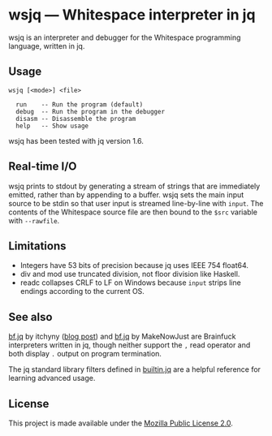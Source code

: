 # wsjq — Whitespace interpreter in jq

wsjq is an interpreter and debugger for the Whitespace programming
language, written in jq.

## Usage

    wsjq [<mode>] <file>

      run    -- Run the program (default)
      debug  -- Run the program in the debugger
      disasm -- Disassemble the program
      help   -- Show usage

wsjq has been tested with jq version 1.6.

## Real-time I/O

wsjq prints to stdout by generating a stream of strings that are
immediately emitted, rather than by appending to a buffer. wsjq sets the
main input source to be stdin so that user input is streamed
line-by-line with `input`. The contents of the Whitespace source file
are then bound to the `$src` variable with `--rawfile`.

## Limitations

- Integers have 53 bits of precision because jq uses IEEE 754 float64.
- div and mod use truncated division, not floor division like Haskell.
- readc collapses CRLF to LF on Windows because `input` strips line
  endings according to the current OS.

## See also

[bf.jq](https://github.com/itchyny/brainfuck/blob/master/bf.jq) by itchyny
([blog post](https://itchyny.medium.com/json-formatter-written-in-jq-b716c281afd7))
and [bf.jq](https://github.com/MakeNowJust/bf.jq/blob/master/bf.jq) by
MakeNowJust are Brainfuck interpreters written in jq, though neither
support the `,` read operator and both display `.` output on program
termination.

The jq standard library filters defined in
[builtin.jq](https://github.com/stedolan/jq/blob/master/src/builtin.jq)
are a helpful reference for learning advanced usage.

## License

This project is made available under the
[Mozilla Public License 2.0](https://mozilla.org/MPL/2.0/).
